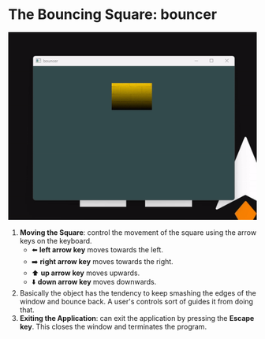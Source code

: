 # **The Bouncing Square: bouncer**

![bouncer](resources/bouncer-demo.gif)

1. **Moving the Square**: control the movement of the square using the arrow keys on the keyboard.
   - ⬅️ **left arrow key** moves towards the left.
   - ➡️ **right arrow key** moves towards the right.
   - ⬆️ **up arrow key** moves upwards.
   - ⬇️ **down arrow key** moves downwards.
2. Basically the object has the tendency to keep smashing the edges of the window and bounce back. A user's controls sort of guides it from doing that. 
3. **Exiting the Application**: can exit the application by pressing the **Escape key**. This closes the window and terminates the program.
